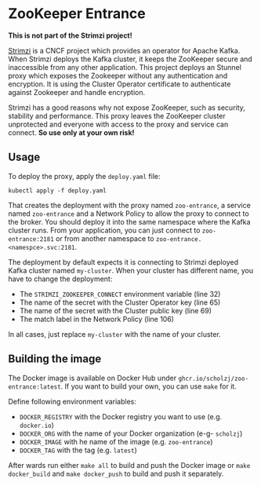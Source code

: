 # ZooKeeper Entrance

**This is not part of the Strimzi project!**

[Strimzi](https://strimzi.io) is a CNCF project which provides an operator for Apache Kafka.
When Strimzi deploys the Kafka cluster, it keeps the ZooKeeper secure and inaccessible from any other application.
This project deploys an Stunnel proxy which exposes the Zookeeper without any authentication and encryption.
It is using the Cluster Operator certificate to authenticate against Zookeeper and handle encryption.

Strimzi has a good reasons why not expose ZooKeeper, such as security, stability and performance.
This proxy leaves the ZooKeeper cluster unprotected and everyone with access to the proxy and service can connect.
**So use only at your own risk!**

## Usage

To deploy the proxy, apply the `deploy.yaml` file:

```
kubectl apply -f deploy.yaml
```

That creates the deployment with the proxy named `zoo-entrance`, a service named `zoo-entrance` and a Network Policy to allow the proxy to connect to the broker.
You should deploy it into the same namespace where the Kafka cluster runs.
From your application, you can just connect to `zoo-entrance:2181` or from another namespace to `zoo-entrance.<namespce>.svc:2181`.

The deployment by default expects it is connecting to Strimzi deployed Kafka cluster named `my-cluster`.
When your cluster has different name, you have to change the deployment:

* The `STRIMZI_ZOOKEEPER_CONNECT` environment variable (line 32)
* The name of the secret with the Cluster Operator key (line 65)
* The name of the secret with the Cluster public key (line 69)
* The match label in the Network Policy (line 106)

In all cases, just replace `my-cluster` with the name of your cluster.

## Building the image

The Docker image is available on Docker Hub under `ghcr.io/scholzj/zoo-entrance:latest`.
If you want to build your own, you can use `make` for it.

Define following environment variables:
* `DOCKER_REGISTRY` with the Docker registry you want to use (e.g. `docker.io`)
* `DOCKER_ORG` with the name of your Docker organization (e-g- `scholzj`)
* `DOCKER_IMAGE` with he name of the image (e.g. `zoo-entrance`)
* `DOCKER_TAG` with the tag (e.g. `latest`)

After wards run either `make all` to build and push the Docker image or `make docker_build` and `make docker_push` to build and push it separately.